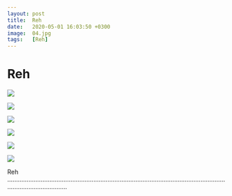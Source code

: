 ```yaml
---
layout: post
title:  Reh
date:   2020-05-01 16:03:50 +0300
image:  04.jpg
tags:   [Reh]
---
```


# Reh

![]({{site.baseurl}}/img/00.jpg)

![]({{site.baseurl}}/img/reh1.jpg)

![]({{site.baseurl}}/img/reh2.jpg)

![]({{site.baseurl}}/img/reh3.jpg)

![]({{site.baseurl}}/img/reh4.jpg)

![]({{site.baseurl}}/img/reh5.jpg)


Reh ..............................................................................................................................................................